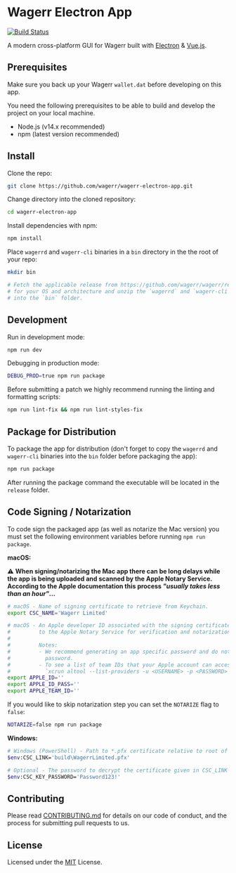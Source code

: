Wagerr Electron App
===================

[![Build Status](https://travis-ci.com/wagerr/wagerr-electron-app.svg?branch=master)](https://travis-ci.com/wagerr/wagerr-electron-app)

A modern cross-platform GUI for Wagerr built with
[Electron](https://electronjs.org/) & [Vue.js](https://vuejs.org/).

Prerequisites
-------------

Make sure you back up your Wagerr `wallet.dat` before developing on this app.

You need the following prerequisites to be able to build and develop the project
on your local machine.

- Node.js (v14.x recommended)
- npm (latest version recommended)

Install
-------

Clone the repo:

```sh
git clone https://github.com/wagerr/wagerr-electron-app.git
```

Change directory into the cloned repository:

```sh
cd wagerr-electron-app
```

Install dependencies with npm:

```sh
npm install
```

Place `wagerrd` and `wagerr-cli` binaries in a `bin` directory in the the root
of your repo:

```sh
mkdir bin

# Fetch the applicable release from https://github.com/wagerr/wagerr/releases
# for your OS and architecture and unzip the `wagerrd` and `wagerr-cli` binaries
# into the `bin` folder.
```

Development
-----------

Run in development mode:

```sh
npm run dev
```

Debugging in production mode:

```sh
DEBUG_PROD=true npm run package
```

Before submitting a patch we highly recommend running the linting and formatting
scripts:

```sh
npm run lint-fix && npm run lint-styles-fix
```

Package for Distribution
------------------------

To package the app for distribution (don't forget to copy the `wagerrd` and
`wagerr-cli` binaries into the `bin` folder before packaging the app):

```sh
npm run package
```

After running the package command the executable will be located in the
`release` folder.

Code Signing / Notarization
---------------------------

To code sign the packaged app (as well as notarize the Mac version) you must set the following
environment variables before running `npm run package`.

**macOS:**

⚠️ **When signing/notarizing the Mac app there can be long delays while the app is being uploaded
and scanned by the Apple Notary Service. According to the Apple documentation this process
_"usually takes less than an hour"_...**

```sh
# macOS - Name of signing certificate to retrieve from Keychain.
export CSC_NAME='Wagerr Limited'

# macOS - An Apple developer ID associated with the signing certificate (used for uploading builds
#         to the Apple Notary Service for verification and notarization).
#
#         Notes:
#         - We recommend generating an app specific password and do not use your main account
#           password.
#         - To see a list of team IDs that your Apple account can access run:
#           `xcrun altool --list-providers -u <USERNAME> -p <PASSWORD>`
export APPLE_ID=''
export APPLE_ID_PASS=''
export APPLE_TEAM_ID=''
```

If you would like to skip notarization step you can set the `NOTARIZE` flag to `false`:

```sh
NOTARIZE=false npm run package
```

**Windows:**

```sh
# Windows (PowerShell) - Path to *.pfx certificate relative to root of project
$env:CSC_LINK='build\WagerrLimited.pfx'

# Optional - The password to decrypt the certificate given in CSC_LINK
$env:CSC_KEY_PASSWORD='Password123!'
```

Contributing
------------

Please read [CONTRIBUTING.md](CONTRIBUTING.md) for details on our code of
conduct, and the process for submitting pull requests to us.

License
-------

Licensed under the [MIT](LICENSE.md) License.
